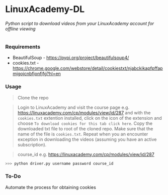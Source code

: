 # LinuxAcademy-DL

###### Python script to download videos from your LinuxAcademy account for offline viewing
#
#
### Requirements
- BeautifulSoup - https://pypi.org/project/beautifulsoup4/
- cookies.txt - https://chrome.google.com/webstore/detail/cookiestxt/njabckikapfpffapmjgojcnbfjonfjfg?hl=en

### Usage

> Clone the repo

> Login to LinuxAcademy and visit the course page e.g. https://linuxacademy.com/cp/modules/view/id/287 and with the `cookies.txt` extention installed, click on the icon of the extension and choose `To download cookies for this tab click here`. Copy the downloaded txt file to root of the cloned repo. Make sure that the name of the file is ``cookies.txt``. Repeat when you an encounter exception in downloading the videos (assuming you have an active subscription).

> course_id e.g. https://linuxacademy.com/cp/modules/view/id/287

``` python
>>> python driver.py username password course_id
```

### To-Do
Automate the process for obtaining cookies



